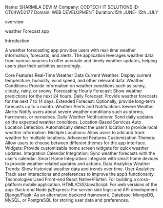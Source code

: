 Name: SHARMILA DEVI.M
Company: CODTECH IT SOLUTIONS
ID: CT04WD2177
Domain: WEB DEVELOPMENT
Duration:15th JUNE- 15th JULY


overview

weather Forecast app


Introduction

A weather forecasting app provides users with real-time weather information, forecasts, and alerts. The application leverages weather data from various sources to offer accurate and timely weather updates, helping users plan their activities accordingly.

Core Features
Real-Time Weather Data
Current Weather: Display current temperature, humidity, wind speed, and other relevant data.
Weather Conditions: Provide information on weather conditions such as sunny, cloudy, rainy, or snowy.
Forecasting
Hourly Forecast: Show weather predictions for the next 24 hours.
Daily Forecast: Provide weather forecasts for the next 7 to 14 days.
Extended Forecast: Optionally, provide long-term forecasts up to a month.
Weather Alerts and Notifications
Severe Weather Alerts: Notify users about severe weather conditions such as storms, hurricanes, or tornadoes.
Daily Weather Notifications: Send daily updates on the expected weather conditions.
 Location-Based Services
Auto Location Detection: Automatically detect the user’s location to provide local weather information.
Multiple Locations: Allow users to add and track weather for multiple locations.
Advanced Features
 Customization
Themes: Allow users to choose between different themes for the app interface.
Widgets: Provide customizable home screen widgets for quick weather updates.
 Integration
Calendar Integration: Sync weather forecasts with the user’s calendar.
Smart Home Integration: Integrate with smart home devices to provide weather-related updates and actions.
 Data Analytics
Weather Trends: Show historical weather data and trends over time.
User Analytics: Track user interactions and preferences to improve the app’s functionality.
Technologies Used
 Front-end
React Native/Flutter: For building a cross-platform mobile application.
HTML/CSS/JavaScript: For web versions of the app.
Back-end
Node.js/Express: For server-side logic and API development.
Django/Flask: As an alternative backend framework.
Database: MongoDB, MySQL, or PostgreSQL for storing user data and preferences.
